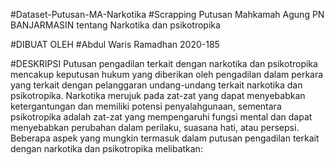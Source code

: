 #Dataset-Putusan-MA-Narkotika #Scrapping Putusan Mahkamah Agung PN BANJARMASIN tentang Narkotika dan psikotropika

#DIBUAT OLEH #Abdul Waris Ramadhan 2020-185 

#DESKRIPSI Putusan pengadilan terkait dengan narkotika dan psikotropika mencakup keputusan hukum yang diberikan oleh pengadilan dalam perkara yang terkait dengan pelanggaran undang-undang terkait narkotika dan psikotropika. Narkotika merujuk pada zat-zat yang dapat menyebabkan ketergantungan dan memiliki potensi penyalahgunaan, sementara psikotropika adalah zat-zat yang mempengaruhi fungsi mental dan dapat menyebabkan perubahan dalam perilaku, suasana hati, atau persepsi. Beberapa aspek yang mungkin termasuk dalam putusan pengadilan terkait dengan narkotika dan psikotropika melibatkan:

